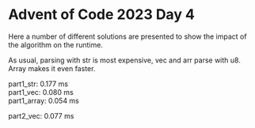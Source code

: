 # Advent of Code 2023 Day 4
Here a number of different solutions are presented to show the impact of the algorithm on the runtime.

As usual, parsing with str is most expensive, vec and arr parse with u8. Array makes it even faster.

part1_str:   0.177 ms  
part1_vec:   0.080 ms  
part1_array: 0.054 ms

part2_vec:   0.077 ms  
